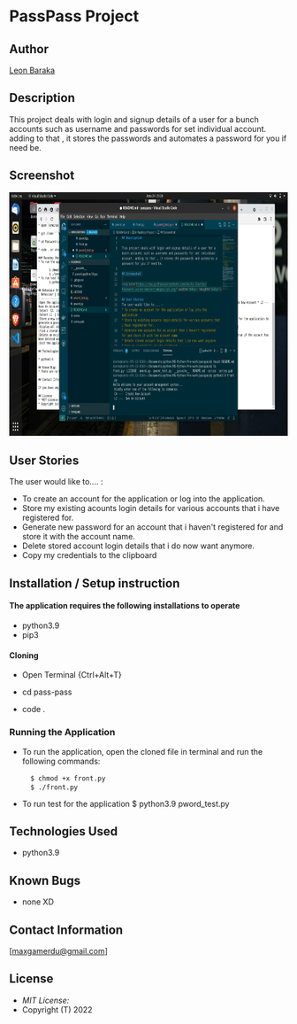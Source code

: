 # PassPass Project
## Author

[Leon Baraka](https://github.com/LeonDante-ctrl)

## Description

This project deals with login and signup details of a user for a bunch accounts such as username and passwords for set individual account. adding to that , it stores the passwords and automates a password for you if need be.

## Screenshot

<img src="Screenshot from 2022-01-24 23-26-03.png" width="900px" height="440px">

## User Stories
The user would like to.... :
* To create an account for the application or log into the application.
* Store my existing acounts login details for various accounts that i have registered for.
* Generate new password for an account that i haven't registered for and store it with the account name.   
* Delete stored account login details that i do now want anymore.
* Copy my credentials to the clipboard


## Installation / Setup instruction

#### The application requires the following installations to operate 
* python3.9
* pip3

#### Cloning

* Open Terminal {Ctrl+Alt+T}

* cd pass-pass

* code .

### Running the Application
* To run the application, open the cloned file in terminal and run the following commands:

        $ chmod +x front.py
        $ ./front.py
* To run test for the application
        $ python3.9 pword_test.py

## Technologies Used

* python3.9

## Known Bugs
* none XD

## Contact Information 

[maxgamerdu@gmail.com]

## License
* *MIT License:*
* Copyright (T) 2022